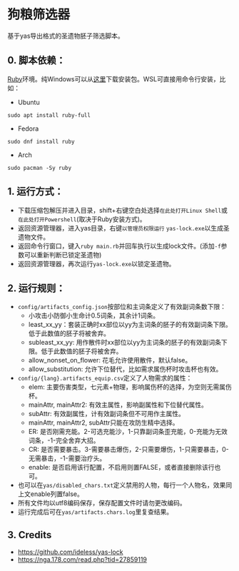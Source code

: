 # 狗粮筛选器 #

基于yas导出格式的圣遗物胚子筛选脚本。

## 0. 脚本依赖：

[Ruby](https://www.ruby-lang.org/)环境。纯Windows可以从[这里](https://rubyinstaller.org/)下载安装包。WSL可直接用命令行安装，比如：

* Ubuntu
```
sudo apt install ruby-full
```

* Fedora
```
sudo dnf install ruby
```

* Arch
```
sudo pacman -Sy ruby
```

## 1. 运行方式：

* 下载压缩包解压并进入目录，shift+右键空白处选择`在此处打开Linux Shell`或`在此处打开Powershell`(取决于Ruby安装方式)。
* 返回资源管理器，进入yas目录，右键`以管理员权限运行` `yas-lock.exe`以生成圣遗物文件。
* 返回命令行窗口，键入`ruby main.rb`并回车执行以生成lock文件。(添加`-f`参数可以重新判断已锁定圣遗物)
* 返回资源管理器，再次运行`yas-lock.exe`以锁定圣遗物。

## 2. 运行规则：

* `config/artifacts_config.json`按部位和主词条定义了有效副词条数下限：
    * 小攻击小防御小生命计0.5词条，其余计1词条。
    * least_xx_yy：套装正确时xx部位以yy为主词条的胚子的有效副词条下限。低于此数值的胚子将被舍弃。
    * subleast_xx_yy: 用作散件时xx部位以yy为主词条的胚子的有效副词条下限。低于此数值的胚子将被舍弃。
    * allow_nonset_on_flower: 花毛允许使用散件，默认false。
    * allow_substitution: 允许下位替代，比如需求属伤杯时攻击杯也有效。
* `config/{lang}.artifacts_equip.csv`定义了人物需求的属性：
    * elem: 主要伤害类型，七元素+物理，影响属伤杯的选择，为空则无需属伤杯。
    * mainAttr, mainAttr2: 有效主属性，影响副属性和下位替代属性。
    * subAttr: 有效副属性，计有效副词条但不可用作主属性。
    * mainAttr, mainAttr2, subAttr只能在攻防生精中选择。
    * ER: 是否刚需充能。2-可选充能沙，1-只靠副词条歪充能，0-充能为无效词条，-1-完全舍弃大招。
    * CR: 是否需要暴击。3-需要暴击爆伤，2-只需要爆伤，1-只需要暴击，0-无需暴击，-1-需要治疗头。
    * enable: 是否启用该行配置，不启用则置FALSE，或者直接删除该行也可。
* 也可以在`yas/disabled_chars.txt`定义禁用的人物，每行一个人物名，效果同上文enable列置false。
* 所有文件均以utf8编码保存，保存配置文件时请勿更改编码。
* 运行完成后可在`yas/artifacts.chars.log`里复查结果。

## 3. Credits

* https://github.com/ideless/yas-lock
* https://nga.178.com/read.php?tid=27859119
